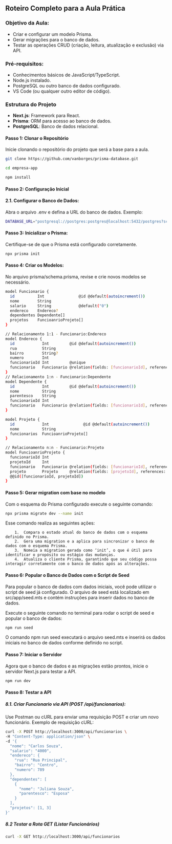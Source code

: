 ## Roteiro Completo para a Aula Prática

### Objetivo da Aula:

- Criar e configurar um modelo Prisma.
- Gerar migrações para o banco de dados.
- Testar as operações CRUD (criação, leitura, atualização e exclusão) via API.

### Pré-requisitos:

- Conhecimentos básicos de JavaScript/TypeScript.
- Node.js instalado.
- PostgreSQL ou outro banco de dados configurado.
- VS Code (ou qualquer outro editor de código).

### Estrutura do Projeto

- **Next.js**: Framework para React.
- **Prisma**: ORM para acesso ao banco de dados.
- **PostgreSQL**: Banco de dados relacional.

#### Passo 1: Clonar o Repositório
Inicie clonando o repositório do projeto que será a base para a aula.
```bash
git clone https://github.com/vanborges/prisma-database.git
```
```bash
cd empresa-app
```
```bash
npm install
```
#### Passo 2: Configuração Inicial

#### 2.1.	Configurar o Banco de Dados:
Abra o arquivo .env e defina a URL do banco de dados.
Exemplo:
```bash
DATABASE_URL="postgresql://postgres:postgres@localhost:5432/postgres?schema=public"
```
#### Passo 3: Inicializar o Prisma:
Certifique-se de que o Prisma está configurado corretamente.
```bash
npx prisma init
```
#### Passo 4: Criar os Modelos:
No arquivo prisma/schema.prisma, revise e crie novos modelos se necessário. 
```bash
model Funcionario {
  id          Int               @id @default(autoincrement())
  nome        String
  salario     String            @default("0")
  endereco    Endereco?
  dependentes Dependente[]
  projetos    FuncioanrioProjeto[]
}

// Relacionamento 1:1 - Funcionario:Endereco
model Endereco {
  id            Int         @id @default(autoincrement())
  rua           String
  bairro        String?
  numero        Int
  funcionarioId Int         @unique
  funcionario   Funcionario @relation(fields: [funcionarioId], references: [id], onDelete: Cascade)
}
// Relacionamento 1:n - Funcionario:Dependente
model Dependente {
  id            Int         @id @default(autoincrement())
  nome          String
  parentesco    String
  funcionarioId Int
  funcionario   Funcionario @relation(fields: [funcionarioId], references: [id], onDelete: Cascade)
}

model Projeto {
  id            Int               @id @default(autoincrement())
  nome          String
  funcionarios  FuncioanrioProjeto[]
}

// Relacionamento n:n - Funcionario:Projeto
model FuncioanrioProjeto {
  funcionarioId Int
  projetoId     Int
  funcionario   Funcionario @relation(fields: [funcionarioId], references: [id])
  projeto       Projeto     @relation(fields: [projetoId], references: [id])
  @@id([funcionarioId, projetoId])
}
```
#### Passo 5: Gerar migration com base no modelo
Com o esquema do Prisma configurado execute o seguinte comando:
```bash
npx prisma migrate dev --name init
```
Esse comando realiza as seguintes ações:
```
	1.	Compara o estado atual do banco de dados com o esquema definido no Prisma.
	2.	Gera uma migration e a aplica para sincronizar o banco de dados com o esquema Prisma.
	3.	Nomeia a migration gerada como ‘init’, o que é útil para identificar o propósito ou estágio das mudanças.
	4.	Atualiza o cliente Prisma, garantindo que seu código possa interagir corretamente com o banco de dados após as alterações.
```
#### Passo 6: Popular o Banco de Dados com o Script de Seed
Para popular o banco de dados com dados iniciais, você pode utilizar o script de seed já configurado. O arquivo de seed está localizado em src/app/seed.mts e contém instruções para inserir dados no banco de dados.

Execute o seguinte comando no terminal para rodar o script de seed e popular o banco de dados:
```bash
npm run seed
```
O comando npm run seed executará o arquivo seed.mts e inserirá os dados iniciais no banco de dados conforme definido no script.

#### Passo 7: Iniciar o Servidor
Agora que o banco de dados e as migrações estão prontos, inicie o servidor Next.js para testar a API.
```bash
npm run dev
```
#### Passo 8: Testar a API
##### 8.1.	Criar Funcionario via API (POST /api/funcionarios):
Use Postman ou cURL para enviar uma requisição POST e criar um novo funcionário.
Exemplo de requisição cURL:
```bash
curl -X POST http://localhost:3000/api/funcionarios \
-H "Content-Type: application/json" \
-d '{
  "nome": "Carlos Souza",
  "salario": "4000",
  "endereco": {
    "rua": "Rua Principal",
    "bairro": "Centro",
    "numero": 789
  },
  "dependentes": [
    {
      "nome": "Juliana Souza",
      "parentesco": "Esposa"
    }
  ],
  "projetos": [1, 3]
}'
```
##### 8.2 Testar a Rota GET (Listar Funcionários)
```bash
curl -X GET http://localhost:3000/api/funcionarios
```
